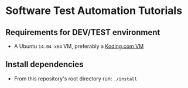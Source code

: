# Software Test Automation Tutorials
## Requirements for DEV/TEST environment
- A Ubuntu `14.04 x64` VM, preferably a [Koding.com VM](koding.com)

## Install dependencies
- From this repository's root directory run: `./install`
